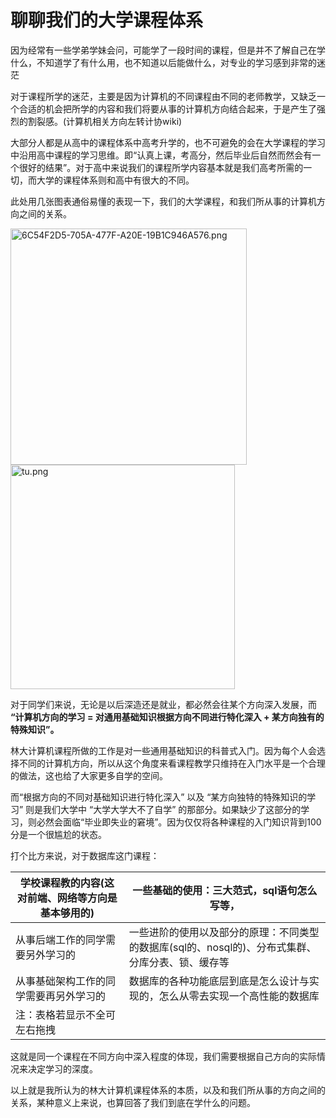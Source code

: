 # 聊聊我们的大学课程体系

因为经常有一些学弟学妹会问，可能学了一段时间的课程，但是并不了解自己在学什么，不知道学了有什么用，也不知道以后能做什么，对专业的学习感到非常的迷茫

对于课程所学的迷茫，主要是因为计算机的不同课程由不同的老师教学，又缺乏一个合适的机会把所学的内容和我们将要从事的计算机方向结合起来，于是产生了强烈的割裂感。(计算机相关方向左转计协wiki)

大部分人都是从高中的课程体系中高考升学的，也不可避免的会在大学课程的学习中沿用高中课程的学习思维。即“认真上课，考高分，然后毕业后自然而然会有一个很好的结果”。对于高中来说我们的课程所学内容基本就是我们高考所需的一切，而大学的课程体系则和高中有很大的不同。

此处用几张图表通俗易懂的表现一下，我们的大学课程，和我们所从事的计算机方向之间的关系。

<img width="378" class="ne-image ne-image-preview" alt="6C54F2D5-705A-477F-A20E-19B1C946A576.png" draggable="true" src="https://dvkunion.oss-cn-shanghai.aliyuncs.com/img/6C54F2D5-705A-477F-A20E-19B1C946A576.png">
<img width="359" class="ne-image ne-image-preview" alt="tu.png" draggable="true" src="https://dvkunion.oss-cn-shanghai.aliyuncs.com/img/tu.png">

对于同学们来说，无论是以后深造还是就业，都必然会往某个方向深入发展，而 **“计算机方向的学习 = 对通用基础知识根据方向不同进行特化深入 + 某方向独有的特殊知识”。** 

林大计算机课程所做的工作是对一些通用基础知识的科普式入门。因为每个人会选择不同的计算机方向，所以从这个角度来看课程教学只维持在入门水平是一个合理的做法，这也给了大家更多自学的空间。

而“根据方向的不同对基础知识进行特化深入” 以及 “某方向独特的特殊知识的学习” 则是我们大学中 “大学大学大不了自学” 的那部分。如果缺少了这部分的学习，则必然会面临“毕业即失业的窘境”。因为仅仅将各种课程的入门知识背到100分是一个很尴尬的状态。

打个比方来说，对于数据库这门课程：

| 学校课程教的内容(这对前端、网络等方向是基本够用的) | 一些基础的使用：三大范式，sql语句怎么写等，                               |
|----------------------------|-------------------------------------------------------|
| 从事后端工作的同学需要另外学习的           | 一些进阶的使用以及部分的原理：不同类型的数据库(sql的、nosql的)、分布式集群、分库分表、锁、缓存等 | 
| 从事基础架构工作的同学需要再另外学习的        | 数据库的各种功能底层到底是怎么设计与实现的，怎么从零去实现一个高性能的数据库                | 
| 注：表格若显示不全可左右拖拽             |                                                       |

这就是同一个课程在不同方向中深入程度的体现，我们需要根据自己方向的实际情况来决定学习的深度。

以上就是我所认为的林大计算机课程体系的本质，以及和我们所从事的方向之间的关系，某种意义上来说，也算回答了我们到底在学什么的问题。

